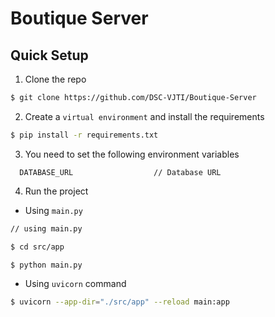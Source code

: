# Boutique Server

## Quick Setup

1. Clone the repo

```bash
$ git clone https://github.com/DSC-VJTI/Boutique-Server
```

2. Create a `virtual environment` and install the requirements

```bash
$ pip install -r requirements.txt
```

3. You need to set the following environment variables

```
  DATABASE_URL                  // Database URL
```

4. Run the project

  - Using `main.py`

  ```bash
  // using main.py

  $ cd src/app

  $ python main.py

  ```

  - Using `uvicorn` command

  ```bash
  $ uvicorn --app-dir="./src/app" --reload main:app
  ```
